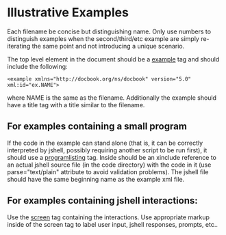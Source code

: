 # Illustrative Examples

Each filename be concise but distinguishing name. Only use numbers to distinguish examples
when the second/third/etc example are simply re-iterating the same point and not introducing a unique scenario. 

The top level element in the document should be a [example](https://tdg.docbook.org/tdg/5.2/example.html) tag and should include the following:

```
<example xmlns="http://docbook.org/ns/docbook" version="5.0" xml:id="ex.NAME">
```
where NAME is the same as the filename. Additionally the example should have a title tag with a title similar to the filename.



## For examples containing a small program
If the code in the example can stand alone (that is, it can be correctly interpreted by jshell, possibly requiring another 
script to be run first), it should use a [programlisting](https://tdg.docbook.org/tdg/5.2/programlisting.html) tag. 
Inside should be an xinclude reference to an actual jshell source file (in the code directory) with the code in it (use 
parse="text/plain" attribute to avoid validation problems). 
The jshell file should have the same beginning name as the example xml file. 

## For examples containing jshell interactions:
Use the [screen](https://tdg.docbook.org/tdg/5.2/screen.html) tag containing the interactions. Use appropriate markup inside of the screen tag to label user input, jshell responses, prompts, etc..
